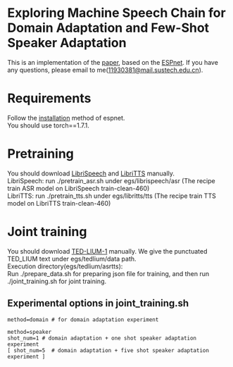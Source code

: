 # Exploring Machine Speech Chain for Domain Adaptation and Few-Shot Speaker Adaptation
This is an implementation of the [paper](https://arxiv.org/abs/2104.03815), based on the [ESPnet](https://github.com/espnet/espnet). 
If you have any questions, please email to me(11930381@mail.sustech.edu.cn).
# Requirements
Follow the [installation](https://espnet.github.io/espnet/installation.html) method of espnet.  
You should use torch==1.7.1.
# Pretraining
You should download [LibriSpeech](http://www.openslr.org/12/) and [LibriTTS](http://www.openslr.org/60/) manually.  
LibriSpeech: run ./pretrain_asr.sh under egs/librispeech/asr (The recipe train ASR model on LibriSpeech train-clean-460)  
LibriTTS: run ./pretrain_tts.sh under egs/libritts/tts (The recipe train TTS model on LibriTTS train-clean-460)
# Joint training
You should download [TED-LIUM-1](http://www.openslr.org/7/) manually.
We give the punctuated TED_LIUM  text under egs/tedlium/data path.  
Execution directory(egs/tedlium/asrtts):  
Run ./prepare_data.sh for preparing json file for training, and then run ./joint_training.sh for joint training.
## Experimental options in joint_training.sh
```
method=domain # for domain adaptation experiment
```
```
method=speaker  
shot_num=1 # domain adaptation + one shot speaker adaptation experiment  
[ shot_num=5  # domain adaptation + five shot speaker adaptation experiment ]  
```

